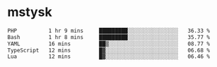 # mstysk

<!--START_SECTION:waka-->

```txt
PHP          1 hr 9 mins     █████████░░░░░░░░░░░░░░░░   36.33 %
Bash         1 hr 8 mins     █████████░░░░░░░░░░░░░░░░   35.77 %
YAML         16 mins         ██▒░░░░░░░░░░░░░░░░░░░░░░   08.77 %
TypeScript   12 mins         █▓░░░░░░░░░░░░░░░░░░░░░░░   06.68 %
Lua          12 mins         █▓░░░░░░░░░░░░░░░░░░░░░░░   06.46 %
```

<!--END_SECTION:waka-->
